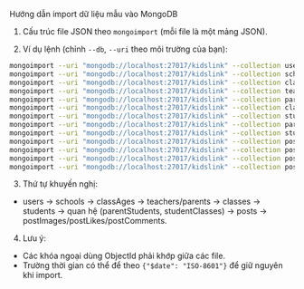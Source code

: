 Hướng dẫn import dữ liệu mẫu vào MongoDB

1) Cấu trúc file JSON theo `mongoimport` (mỗi file là một mảng JSON).

2) Ví dụ lệnh (chỉnh `--db`, `--uri` theo môi trường của bạn):

```bash
mongoimport --uri "mongodb://localhost:27017/kidslink" --collection users --file users.json --jsonArray
mongoimport --uri "mongodb://localhost:27017/kidslink" --collection schools --file schools.json --jsonArray
mongoimport --uri "mongodb://localhost:27017/kidslink" --collection classages --file classAges.json --jsonArray
mongoimport --uri "mongodb://localhost:27017/kidslink" --collection teachers --file teachers.json --jsonArray
mongoimport --uri "mongodb://localhost:27017/kidslink" --collection parents --file parents.json --jsonArray
mongoimport --uri "mongodb://localhost:27017/kidslink" --collection classes --file classes.json --jsonArray
mongoimport --uri "mongodb://localhost:27017/kidslink" --collection students --file students.json --jsonArray
mongoimport --uri "mongodb://localhost:27017/kidslink" --collection parentstudents --file parentStudents.json --jsonArray
mongoimport --uri "mongodb://localhost:27017/kidslink" --collection studentclasses --file studentClasses.json --jsonArray
mongoimport --uri "mongodb://localhost:27017/kidslink" --collection posts --file posts.json --jsonArray
mongoimport --uri "mongodb://localhost:27017/kidslink" --collection postimages --file postImages.json --jsonArray
mongoimport --uri "mongodb://localhost:27017/kidslink" --collection postlikes --file postLikes.json --jsonArray
mongoimport --uri "mongodb://localhost:27017/kidslink" --collection postcomments --file postComments.json --jsonArray
```

3) Thứ tự khuyến nghị:
- users → schools → classAges → teachers/parents → classes → students → quan hệ (parentStudents, studentClasses) → posts → postImages/postLikes/postComments.

4) Lưu ý:
- Các khóa ngoại dùng ObjectId phải khớp giữa các file.
- Trường thời gian có thể để theo `{"$date": "ISO-8601"}` để giữ nguyên khi import.






